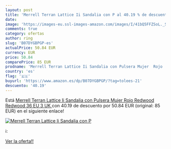 ```yaml
---
layout: post
title: 'Merrell Terran Lattice Ii Sandalia con P al 40.19 % de descuento'
date: 
image: 'https://images-eu.ssl-images-amazon.com/images/I/41bQ5FFZSoL._SL200_.jpg'
comments: true
category: ofertas
author: ring
slug: 'B07DYGBPGP-es'
actualPrice: 50.84 EUR
currency: EUR
price: 50.84
comparePrice: 85 EUR
prodname: 'Merrell Terran Lattice Ii Sandalia con Pulsera Mujer  Rojo  Redwood Redwood   36 EU  3 UK '
country: 'es'
flag: '🇪🇸'
buyurl: 'https://www.amazon.es/dp/B07DYGBPGP/?tag=tolees-21'
descuento: '40.19'
---
```


Está [Merrell Terran Lattice Ii Sandalia con Pulsera Mujer  Rojo  Redwood Redwood   36 EU  3 UK ](https://www.amazon.es/dp/B07DYGBPGP/?tag=tolees-21) con 40.19 de descuento por 50.84 EUR (original: 85 EUR) en el siguiente enlace!

[![Merrell Terran Lattice Ii Sandalia con P](https://images-eu.ssl-images-amazon.com/images/I/41bQ5FFZSoL._SL200_.jpg)](https://www.amazon.es/dp/B07DYGBPGP/?tag=tolees-21)

ℹ️:


[Ver la oferta!!](https://www.amazon.es/dp/B07DYGBPGP/?tag=tolees-21)
